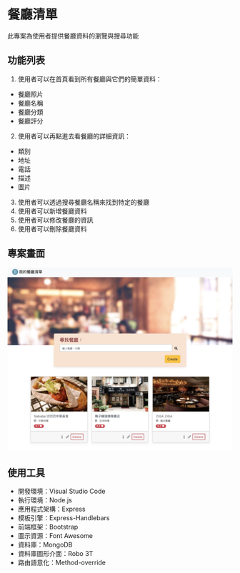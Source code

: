 # 餐廳清單
此專案為使用者提供餐廳資料的瀏覽與搜尋功能

## 功能列表
1. 使用者可以在首頁看到所有餐廳與它們的簡單資料：
- 餐廳照片
- 餐廳名稱
- 餐廳分類
- 餐廳評分
2. 使用者可以再點進去看餐廳的詳細資訊：
- 類別
- 地址
- 電話
- 描述
- 圖片
3. 使用者可以透過搜尋餐廳名稱來找到特定的餐廳
4. 使用者可以新增餐廳資料
5. 使用者可以修改餐廳的資訊
6. 使用者可以刪除餐廳資料

## 專案畫面
![](https://github.com/GUANYI608/Restaurant-list/blob/master/public/img/restaurant_CRUD.jpg)

## 使用工具
- 開發環境：Visual Studio Code
- 執行環境：Node.js
- 應用程式架構：Express
- 模板引擎：Express-Handlebars
- 前端框架：Bootstrap
- 圖示資源：Font Awesome
- 資料庫：MongoDB
- 資料庫圖形介面：Robo 3T
- 路由語意化：Method-override